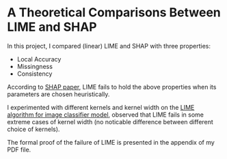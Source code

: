 # A Theoretical Comparisons Between LIME and SHAP
In this project, I compared (linear) LIME and SHAP with three properties:
- Local Accuracy
- Missingness
- Consistency

According to [SHAP paper](https://arxiv.org/abs/1705.07874), LIME fails to hold the above properties when its parameters are chosen heuristically. 

I experimented with different kernels and kernel width on the [LIME algorithm for image classifier model](https://marcotcr.github.io/lime/tutorials/Tutorial%20-%20images.html), observed that LIME fails in some extreme cases of kernel width (no noticable difference between different choice of kernels). 

The formal proof of the failure of LIME is presented in the appendix of my PDF file. 
